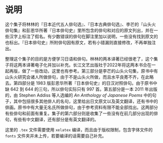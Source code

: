 # 说明

这个集子将林林的『日本近代五人俳句选』、『日本古典俳句选』、李芒的『山头火俳句集』和彭恩华所著『日本俳句史』里所包含的俳句和对应的原文列出，并在一些汉字上标注了假名。有少数错误的俳句在脚注里加以说明，一些没有找到原文的也标出。『日本俳句史』所附俳句因有原文，若有小错漏则直接修改，不再单独注出。

整理这个集子的目的是方便学习日语和俳句。林林的两本译著已经很老了，这个集子将这两本译著电子化并加以补充。长江文艺出版社于2022年将这两本书合在一起再版，做了一些改动，这里也有参考。第三部分是李芒的山头火句集，原书中有山头火研究会诸人所做俳句，由于不是山头火所做，而且水平良莠不齐，在此略去。第四部分是 1983 版彭恩华所著『日本俳句史』的日汉对照俳句。由于原书中缺 642 到 644 的三句，所以俳句实际只有 997 首。第五部分是一本 2011 年出版的，由 Stephen Addiss 等人选编的 *An Anthology of Japanese Poems* 中的句子，其中包括很多其他俳人的名句，这里给出日文原文以及英文翻译，还有书中的俳画。原书中有大量无名氏所做俳句，由于参考资料有限不能全部找出。这两部分有些俳句和前面有重复。集子的第六部分则是收集了一些没有在前几部分出现的俳句，有些有中文翻译，还有部分是有英文翻译的。

这里的 `.tex` 文件需要使用 `xelatex` 编译，而且由于版权限制，包含字体文件的 `fonts` 文件夹并未上传，若要编译的话需要自己补充。
